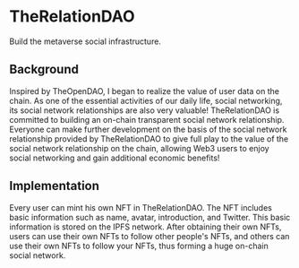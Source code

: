 
# TheRelationDAO

Build the metaverse social infrastructure.

## Background

Inspired by TheOpenDAO, I began to realize the value of user data on the chain. As one of the essential activities of our daily life, social networking, its social network relationships are also very valuable! TheRelationDAO is committed to building an on-chain transparent social network relationship. Everyone can make further development on the basis of the social network relationship provided by TheRelationDAO to give full play to the value of the social network relationship on the chain, allowing Web3 users to enjoy social networking and gain additional economic benefits!

## Implementation

Every user can mint his own NFT in TheRelationDAO. The NFT includes basic information such as name, avatar, introduction, and Twitter. This basic information is stored on the IPFS network. After obtaining their own NFTs, users can use their own NFTs to follow other people's NFTs, and others can use their own NFTs to follow your NFTs, thus forming a huge on-chain social network.


